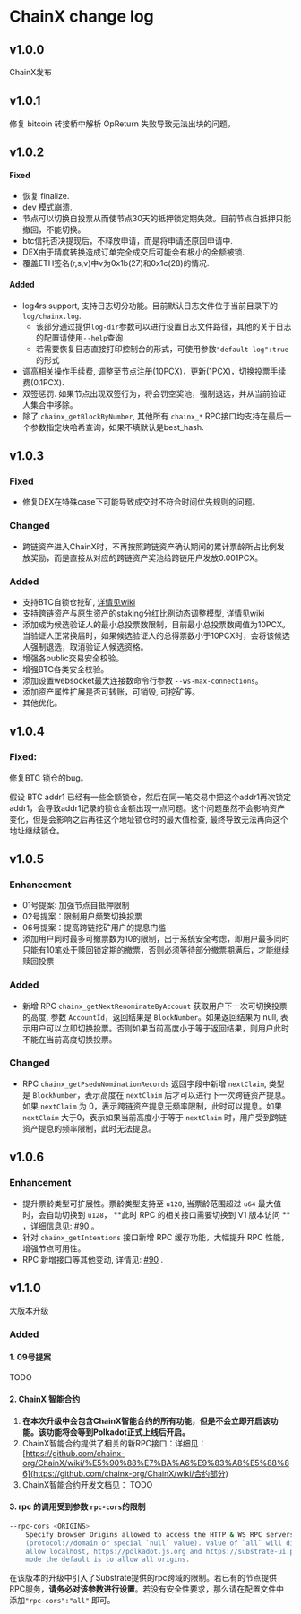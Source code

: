 # ChainX change log
## v1.0.0
ChainX发布

## v1.0.1

修复 bitcoin 转接桥中解析 OpReturn 失败导致无法出块的问题。

## v1.0.2

#### Fixed

- 恢复 finalize.
- dev 模式崩溃.
- 节点可以切换自投票从而使节点30天的抵押锁定期失效。目前节点自抵押只能撤回，不能切换。
- btc信托否决提现后，不释放申请，而是将申请还原回申请中.
- DEX由于精度转换造成订单完全成交后可能会有极小的金额被锁.
- 覆盖ETH签名(r,s,v)中v为0x1b(27)和0x1c(28)的情况.

#### Added

- log4rs support, 支持日志切分功能。目前默认日志文件位于当前目录下的 `log/chainx.log`.
  - 该部分通过提供`log-dir`参数可以进行设置日志文件路径，其他的关于日志的配置请使用`--help`查询
  - 若需要恢复日志直接打印控制台的形式，可使用参数`"default-log":true`的形式
- 调高相关操作手续费, 调整至节点注册(10PCX)，更新(1PCX)，切换投票手续费(0.1PCX).
- 双签惩罚. 如果节点出现双签行为，将会罚空奖池，强制退选，并从当前验证人集合中移除。
- 除了 `chainx_getBlockByNumber`, 其他所有 `chainx_*` RPC接口均支持在最后一个参数指定块哈希查询，如果不填默认是best_hash.

## v1.0.3

### Fixed

- 修复DEX在特殊case下可能导致成交时不符合时间优先规则的问题。

### Changed

- 跨链资产进入ChainX时，不再按照跨链资产确认期间的累计票龄所占比例发放奖励，而是直接从对应的跨链资产奖池给跨链用户发放0.001PCX。

### Added

- 支持BTC自锁仓挖矿, [详情见wiki](https://github.com/chainx-org/ChainX/wiki/如何接入BTC充值和自锁仓跨链挖矿)
- 支持跨链资产与原生资产的staking分红比例动态调整模型, [详情见wiki](https://github.com/chainx-org/ChainX/wiki/充值挖矿#跨链资产与参与staking的原生资产分红比例动态调整模型)
- 添加成为候选验证人的最小总投票数限制，目前最小总投票数阈值为10PCX。当验证人正常换届时，如果候选验证人的总得票数小于10PCX时，会将该候选人强制退选，取消验证人候选资格。
- 增强各public交易安全校验。
- 增强BTC各类安全校验。
- 添加设置websocket最大连接数命令行参数 `--ws-max-connections`。
- 添加资产属性扩展是否可转账，可销毁, 可挖矿等。
- 其他优化。

## v1.0.4

### Fixed:

修复BTC 锁仓的bug。

假设 BTC addr1 已经有一些金额锁仓，然后在同一笔交易中把这个addr1再次锁定addr1，会导致addr1记录的锁仓金额出现一点问题。这个问题虽然不会影响资产变化，但是会影响之后再往这个地址锁仓时的最大值检查, 最终导致无法再向这个地址继续锁仓。

## v1.0.5

### Enhancement

- 01号提案: 加强节点自抵押限制
- 02号提案：限制用户频繁切换投票
- 06号提案：提高跨链挖矿用户的提息门槛
- 添加用户同时最多可撤票数为10的限制，出于系统安全考虑，即用户最多同时只能有10笔处于赎回锁定期的撤票，否则必须等待部分撤票期满后，才能继续赎回投票

### Added

- 新增 RPC `chainx_getNextRenominateByAccount` 获取用户下一次可切换投票的高度, 参数 `AccountId`，返回结果是 `BlockNumber`。如果返回结果为 null, 表示用户可以立即切换投票。否则如果当前高度小于等于返回结果，则用户此时不能在当前高度切换投票。

### Changed

- RPC `chainx_getPseduNominationRecords` 返回字段中新增 `nextClaim`, 类型是 `BlockNumber`，表示高度在 `nextClaim` 后才可以进行下一次跨链资产提息。如果 `nextClaim` 为 0，表示跨链资产提息无频率限制，此时可以提息。如果 `nextClaim` 大于0，表示如果当前高度小于等于 `nextClaim` 时，用户受到跨链资产提息的频率限制，此时无法提息。

## v1.0.6

### Enhancement

- 提升票龄类型可扩展性。票龄类型支持至 `u128`, 当票龄范围超过 `u64` 最大值时，会自动切换到 `u128`，  **此时 RPC 的相关接口需要切换到 V1 版本访问 ** ，详细信息见: [#90](https://github.com/chainx-org/ChainX/issues/90) 。
- 针对 `chainx_getIntentions` 接口新增 RPC 缓存功能，大幅提升 RPC 性能，增强节点可用性。
- RPC 新增接口等其他变动, 详情见: [#90](https://github.com/chainx-org/ChainX/issues/90) .

## v1.1.0

大版本升级

### Added

#### 1. 09号提案

TODO

#### 2. ChainX 智能合约

1. **在本次升级中会包含ChainX智能合约的所有功能，但是不会立即开启该功能。该功能将会等到Polkadot正式上线后开启。**
2. ChainX智能合约提供了相关的新RPC接口：详细见：[https://github.com/chainx-org/ChainX/wiki/%E5%90%88%E7%BA%A6%E9%83%A8%E5%88%86](https://github.com/chainx-org/ChainX/wiki/合约部分)
3. ChainX智能合约开发文档见： TODO

#### 3. rpc 的调用受到参数 `rpc-cors`的限制

```bash
--rpc-cors <ORIGINS>
    Specify browser Origins allowed to access the HTTP & WS RPC servers. It's a comma-separated list of origins
    (protocol://domain or special `null` value). Value of `all` will disable origin validation. Default is to
    allow localhost, https://polkadot.js.org and https://substrate-ui.parity.io origins. When running in --dev
    mode the default is to allow all origins.
```

在该版本的升级中引入了Substrate提供的rpc跨域的限制。若已有的节点提供RPC服务，**请务必对该参数进行设置**。若没有安全性要求，那么请在配置文件中添加`"rpc-cors":"all"` 即可。